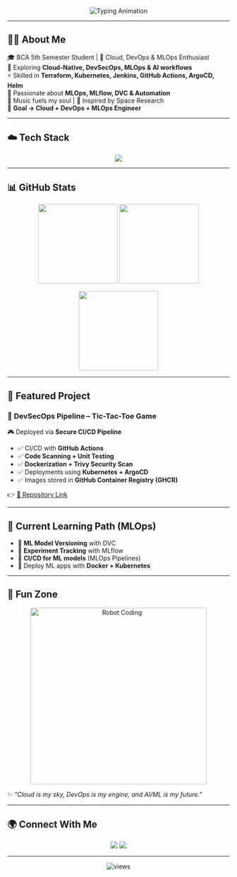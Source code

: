 <!-- Typing Animation -->
<p align="center">
  <img src="https://readme-typing-svg.herokuapp.com?font=Orbitron&weight=700&size=28&duration=3000&pause=800&color=00F7FF&center=true&vCenter=true&width=1000&lines=Hi+👋,+I'm+Shubham+Dwivedi;Future+Cloud+%26+DevOps+Engineer;MLOps+%7C+AI+%7C+Automation;Learning+Terraform+%7C+Kubernetes+%7C+GCP;Targeting+1.2Cr+-+2Cr+Global+Packages" alt="Typing Animation"/>
</p>

---

## 🧑‍💻 About Me  

🎓 BCA 5th Semester Student | 🚀 Cloud, DevOps & MLOps Enthusiast  
🌱 Exploring **Cloud-Native, DevSecOps, MLOps & AI workflows**  
⚡ Skilled in **Terraform, Kubernetes, Jenkins, GitHub Actions, ArgoCD, Helm**  
🤖 Passionate about **MLOps, MLflow, DVC & Automation**  
🎵 Music fuels my soul | 🌌 Inspired by Space Research  
📌 **Goal → Cloud + DevOps + MLOps Engineer**  

---

## ☁️ Tech Stack  

<p align="center">
<img src="https://skillicons.dev/icons?i=aws,gcp,docker,kubernetes,terraform,jenkins,githubactions,argo,helm,linux,git,github,python,bash,html,css,js,mysql&perline=9" />
</p>

---

## 📊 GitHub Stats  

<p align="center">
  <img src="https://github-readme-stats.vercel.app/api?username=shubhamdwivedi-spacepilot&show_icons=true&theme=tokyonight" height="180"/>
  <img src="https://github-readme-stats.vercel.app/api/top-langs/?username=shubhamdwivedi-spacepilot&layout=compact&theme=tokyonight" height="180"/>
</p>

<p align="center">
  <img src="https://github-readme-streak-stats.herokuapp.com/?user=shubhamdwivedi-spacepilot&theme=tokyonight" height="180"/>
</p>

---

## 🚀 Featured Project  

### 🔹 **DevSecOps Pipeline – Tic-Tac-Toe Game**  
🎮 Deployed via **Secure CI/CD Pipeline**  

- ✅ CI/CD with **GitHub Actions**  
- ✅ **Code Scanning + Unit Testing**  
- ✅ **Dockerization + Trivy Security Scan**  
- ✅ Deployments using **Kubernetes + ArgoCD**  
- ✅ Images stored in **GitHub Container Registry (GHCR)**  

👉 [🔗 Repository Link](https://github.com/shubhamdwivedi-spacepilot/YOUR-REPO)  

---

## 🤖 Current Learning Path (MLOps)  

- 🔹 **ML Model Versioning** with DVC  
- 🔹 **Experiment Tracking** with MLflow  
- 🔹 **CI/CD for ML models** (MLOps Pipelines)  
- 🔹 Deploy ML apps with **Docker + Kubernetes**  

---

## 🎨 Fun Zone  

<p align="center">
  <img src="https://media.giphy.com/media/bGgsc5mWoryfgKBx1u/giphy.gif" width="400" alt="Robot Coding"/>
</p>

✨ *“Cloud is my sky, DevOps is my engine, and AI/ML is my future.”*  

---

## 🌍 Connect With Me  

<p align="center">
<a href="https://www.linkedin.com/in/shubham-dwivedi-a9589737b"><img src="https://img.shields.io/badge/LinkedIn-00A0DC?style=for-the-badge&logo=linkedin&logoColor=white"/></a>
<a href="mailto:shubhamdwivedi.spacepilot@gmail.com"><img src="https://img.shields.io/badge/Gmail-FF4C4C?style=for-the-badge&logo=gmail&logoColor=white"/></a>
</p>

---

<p align="center"> 
  <img src="https://komarev.com/ghpvc/?username=shubhamdwivedi-spacepilot&label=Profile+Views&color=00F7FF&style=flat-square" alt="views"/>
</p>
